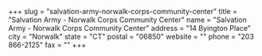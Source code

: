 +++
slug = "salvation-army-norwalk-corps-community-center"
title = "Salvation Army - Norwalk Corps Community Center"
name = "Salvation Army - Norwalk Corps Community Center"
address = "14 Byington Place"
city = "Norwalk"
state = "CT"
postal = "06850"
website = ""
phone = "203 866-2125"
fax = ""
+++
